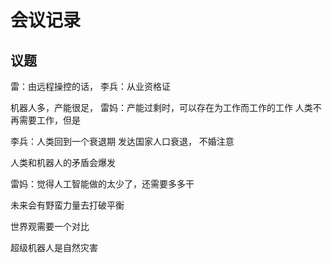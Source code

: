 # 会议记录

## 议题



雷：由远程操控的话，
李兵：从业资格证


机器人多，产能很足，
雷妈：产能过剩时，可以存在为工作而工作的工作
人类不再需要工作，但是

李兵：人类回到一个衰退期
发达国家人口衰退，
不婚注意

人类和机器人的矛盾会爆发

雷妈：觉得人工智能做的太少了，还需要多多干

未来会有野蛮力量去打破平衡

世界观需要一个对比

超级机器人是自然灾害